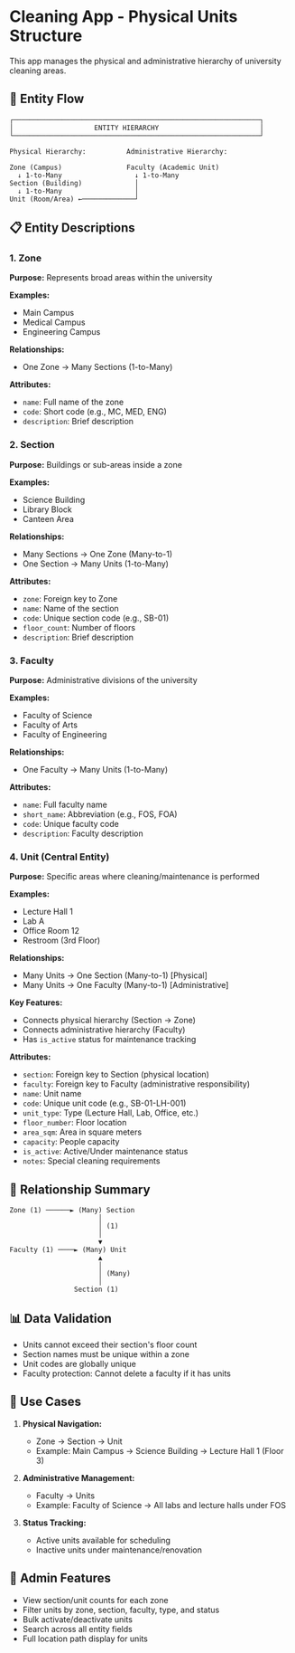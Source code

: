 # Cleaning App - Physical Units Structure

This app manages the physical and administrative hierarchy of university cleaning areas.

## 🧭 Entity Flow

```
┌─────────────────────────────────────────────────────────────┐
│                    ENTITY HIERARCHY                         │
└─────────────────────────────────────────────────────────────┘

Physical Hierarchy:          Administrative Hierarchy:
                            
Zone (Campus)                Faculty (Academic Unit)
  ↓ 1-to-Many                  ↓ 1-to-Many
Section (Building)             │
  ↓ 1-to-Many                  │
Unit (Room/Area) ←─────────────┘
```

## 📋 Entity Descriptions

### 1. Zone
**Purpose:** Represents broad areas within the university

**Examples:**
- Main Campus
- Medical Campus  
- Engineering Campus

**Relationships:**
- One Zone → Many Sections (1-to-Many)

**Attributes:**
- `name`: Full name of the zone
- `code`: Short code (e.g., MC, MED, ENG)
- `description`: Brief description

### 2. Section
**Purpose:** Buildings or sub-areas inside a zone

**Examples:**
- Science Building
- Library Block
- Canteen Area

**Relationships:**
- Many Sections → One Zone (Many-to-1)
- One Section → Many Units (1-to-Many)

**Attributes:**
- `zone`: Foreign key to Zone
- `name`: Name of the section
- `code`: Unique section code (e.g., SB-01)
- `floor_count`: Number of floors
- `description`: Brief description

### 3. Faculty
**Purpose:** Administrative divisions of the university

**Examples:**
- Faculty of Science
- Faculty of Arts
- Faculty of Engineering

**Relationships:**
- One Faculty → Many Units (1-to-Many)

**Attributes:**
- `name`: Full faculty name
- `short_name`: Abbreviation (e.g., FOS, FOA)
- `code`: Unique faculty code
- `description`: Faculty description

### 4. Unit (Central Entity)
**Purpose:** Specific areas where cleaning/maintenance is performed

**Examples:**
- Lecture Hall 1
- Lab A
- Office Room 12
- Restroom (3rd Floor)

**Relationships:**
- Many Units → One Section (Many-to-1) [Physical]
- Many Units → One Faculty (Many-to-1) [Administrative]

**Key Features:**
- Connects physical hierarchy (Section → Zone)
- Connects administrative hierarchy (Faculty)
- Has `is_active` status for maintenance tracking

**Attributes:**
- `section`: Foreign key to Section (physical location)
- `faculty`: Foreign key to Faculty (administrative responsibility)
- `name`: Unit name
- `code`: Unique unit code (e.g., SB-01-LH-001)
- `unit_type`: Type (Lecture Hall, Lab, Office, etc.)
- `floor_number`: Floor location
- `area_sqm`: Area in square meters
- `capacity`: People capacity
- `is_active`: Active/Under maintenance status
- `notes`: Special cleaning requirements

## 🔗 Relationship Summary

```
Zone (1) ──────► (Many) Section
                      │
                      │ (1)
                      │
                      ▼
Faculty (1) ────► (Many) Unit
                      ▲
                      │
                      │ (Many)
                      │
                Section (1)
```

## 📊 Data Validation

- Units cannot exceed their section's floor count
- Section names must be unique within a zone
- Unit codes are globally unique
- Faculty protection: Cannot delete a faculty if it has units

## 🎯 Use Cases

1. **Physical Navigation:**
   - Zone → Section → Unit
   - Example: Main Campus → Science Building → Lecture Hall 1 (Floor 3)

2. **Administrative Management:**
   - Faculty → Units
   - Example: Faculty of Science → All labs and lecture halls under FOS

3. **Status Tracking:**
   - Active units available for scheduling
   - Inactive units under maintenance/renovation

## 🔧 Admin Features

- View section/unit counts for each zone
- Filter units by zone, section, faculty, type, and status
- Bulk activate/deactivate units
- Search across all entity fields
- Full location path display for units
